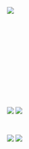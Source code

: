 <div style="width:680px; height:200px">

![](http://github-profile-summary-cards.vercel.app/api/cards/profile-details?username=limdae94&theme=2077)

</div>

<br />

![](http://github-profile-summary-cards.vercel.app/api/cards/repos-per-language?username=limdae94&theme=2077)
![](http://github-profile-summary-cards.vercel.app/api/cards/most-commit-language?username=limdae94&theme=2077)

<br />

![](http://github-profile-summary-cards.vercel.app/api/cards/stats?username=limdae94&theme=2077)
![](http://github-profile-summary-cards.vercel.app/api/cards/productive-time?username=limdae94&theme=2077&utcOffset=8)
